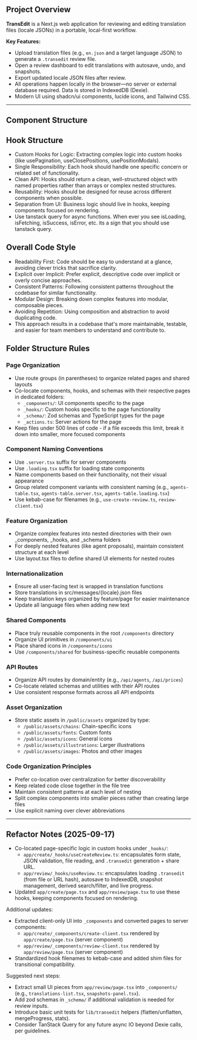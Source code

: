## Project Overview
**TransEdit** is a Next.js web application for reviewing and editing translation files (locale JSONs) in a portable, local-first workflow.

**Key Features:**
- Upload translation files (e.g., `en.json` and a target language JSON) to generate a `.transedit` review file.
- Open a review dashboard to edit translations with autosave, undo, and snapshots.
- Export updated locale JSON files after review.
- All operations happen locally in the browser—no server or external database required. Data is stored in IndexedDB (Dexie).
- Modern UI using shadcn/ui components, lucide icons, and Tailwind CSS.

---

## Component Structure

## Hook Structure
- Custom Hooks for Logic: Extracting complex logic into custom hooks (like usePagination, useClosePositions, usePositionModals).
- Single Responsibility: Each hook should handle one specific concern or related set of functionality.
- Clean API: Hooks should return a clean, well-structured object with named properties rather than arrays or complex nested structures.
- Reusability: Hooks should be designed for reuse across different components when possible.
- Separation from UI: Business logic should live in hooks, keeping components focused on rendering.
- Use tanstack query for async functions. When ever you see isLoading, isFetching, isSuccess, isError, etc. its a sign that you should use tanstack query.

## Overall Code Style
- Readability First: Code should be easy to understand at a glance, avoiding clever tricks that sacrifice clarity.
- Explicit over Implicit: Prefer explicit, descriptive code over implicit or overly concise approaches.
- Consistent Patterns: Following consistent patterns throughout the codebase for similar functionality.
- Modular Design: Breaking down complex features into modular, composable pieces.
- Avoiding Repetition: Using composition and abstraction to avoid duplicating code.
- This approach results in a codebase that's more maintainable, testable, and easier for team members to understand and contribute to.

## Folder Structure Rules

### Page Organization
- Use route groups (in parentheses) to organize related pages and shared layouts
- Co-locate components, hooks, and schemas with their respective pages in dedicated folders:
  - `_components/`: UI components specific to the page
  - `_hooks/`: Custom hooks specific to the page functionality
  - `_schema/`: Zod schemas and TypeScript types for the page
  - `_actions.ts`: Server actions for the page
- Keep files under 500 lines of code - if a file exceeds this limit, break it down into smaller, more focused components

### Component Naming Conventions
- Use `.server.tsx` suffix for server components
- Use `.loading.tsx` suffix for loading state components
- Name components based on their functionality, not their visual appearance
- Group related component variants with consistent naming (e.g., `agents-table.tsx`, `agents-table.server.tsx`, `agents-table.loading.tsx`)
- Use kebab-case for filenames (e.g., `use-create-review.ts`, `review-client.tsx`)

### Feature Organization
- Organize complex features into nested directories with their own _components, _hooks, and _schema folders
- For deeply nested features (like agent proposals), maintain consistent structure at each level
- Use layout.tsx files to define shared UI elements for nested routes

### Internationalization
- Ensure all user-facing text is wrapped in translation functions
- Store translations in src/messages/{locale}.json files
- Keep translation keys organized by feature/page for easier maintenance
- Update all language files when adding new text

### Shared Components
- Place truly reusable components in the root `/components` directory
- Organize UI primitives in `/components/ui`
- Place shared icons in `/components/icons`
- Use `/components/shared` for business-specific reusable components

### API Routes
- Organize API routes by domain/entity (e.g., `/api/agents`, `/api/prices`)
- Co-locate related schemas and utilities with their API routes
- Use consistent response formats across all API endpoints

### Asset Organization
- Store static assets in `/public/assets` organized by type:
  - `/public/assets/chains`: Chain-specific icons
  - `/public/assets/fonts`: Custom fonts
  - `/public/assets/icons`: General icons
  - `/public/assets/illustrations`: Larger illustrations
  - `/public/assets/images`: Photos and other images

### Code Organization Principles
- Prefer co-location over centralization for better discoverability
- Keep related code close together in the file tree
- Maintain consistent patterns at each level of nesting
- Split complex components into smaller pieces rather than creating large files
- Use explicit naming over clever abbreviations

---

## Refactor Notes (2025-09-17)

- Co-located page-specific logic in custom hooks under `_hooks/`:
  - `app/create/_hooks/useCreateReview.ts`: encapsulates form state, JSON validation, file reading, and `.transedit` generation + share URL.
  - `app/review/_hooks/useReview.ts`: encapsulates loading `.transedit` (from file or URL hash), autosave to IndexedDB, snapshot management, derived search/filter, and live progress.
- Updated `app/create/page.tsx` and `app/review/page.tsx` to use these hooks, keeping components focused on rendering.

Additional updates:
- Extracted client-only UI into `_components` and converted pages to server components:
  - `app/create/_components/create-client.tsx` rendered by `app/create/page.tsx` (server component)
  - `app/review/_components/review-client.tsx` rendered by `app/review/page.tsx` (server component)
- Standardized hook filenames to kebab-case and added shim files for transitional compatibility.

Suggested next steps:
- Extract small UI pieces from `app/review/page.tsx` into `_components/` (e.g., `translations-list.tsx`, `snapshots-panel.tsx`).
- Add zod schemas in `_schema/` if additional validation is needed for review inputs.
- Introduce basic unit tests for `lib/transedit` helpers (flatten/unflatten, mergeProgress, stats).
- Consider TanStack Query for any future async IO beyond Dexie calls, per guidelines.